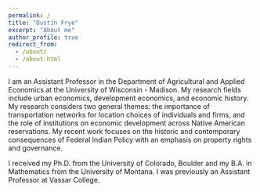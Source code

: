 ```yaml
---
permalink: /
title: "Dustin Frye"
excerpt: "About me"
author_profile: true
redirect_from: 
  - /about/
  - /about.html
---
```


I am an Assistant Professor in the Department of Agricultural and Applied Economics at the University of Wisconsin - Madison. My research fields include urban economics, development economics, and economic history. My research considers two general themes: the importance of transportation networks for location choices of individuals and firms, and the role of institutions on economic development across Native American reservations. My recent work focuses on the historic and contemporary consequences of Federal Indian Policy with an emphasis on property rights and governance.

I received my Ph.D. from the University of Colorado, Boulder and my B.A. in Mathematics from the University of Montana. I was previously an Assistant Professor at Vassar College.
